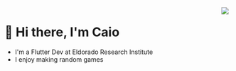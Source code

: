 <img align='right' src="https://github-readme-stats.vercel.app/api?username=kylekun&show_icons=true&hide_border=true&theme=tokyonight">

# 👋 Hi there, I'm Caio


- I'm a Flutter Dev at Eldorado Research Institute
- I enjoy making random games

